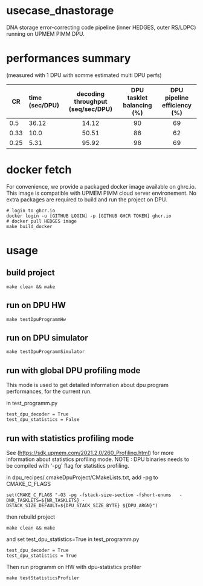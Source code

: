# usecase_dnastorage
DNA storage error-correcting code pipeline (inner HEDGES, outer RS/LDPC) running on UPMEM PIMM DPU.


# performances summary
(measured with 1 DPU with somme estimated multi DPU perfs)


| CR    | time (sec/DPU)  | decoding throughput (seq/sec/DPU) | DPU tasklet balancing (%) | DPU pipeline efficiency (%) |
|-------|:----------------|:-----------------------------:|:-----------------------------:|:---------------------------:|
| 0.5   |  36.12          |      14.12                    |         90                    |           69               |
| 0.33  |  10.0           |      50.51                    |         86                    |           62               |
| 0.25  |  5.31           |      95.92                    |         98                    |           69               |

# docker fetch

For convenience, we provide a packaged docker image available on ghrc.io.
This image is compatible with UPMEM PIMM cloud server environement.
No extra packages are required to build and run the project on DPU.

```
# login to ghcr.io
docker login -u [GITHUB LOGIN] -p [GITHUB GHCR TOKEN] ghcr.io
# docker pull HEDGES image
make build_docker
```

# usage

## build project
```
make clean && make
```

## run on DPU HW
```
make testDpuProgrammHw
```

## run on DPU simulator
```
make testDpuProgrammSimulator
```

## run with global DPU profiling mode

This mode is used to get detailed information about dpu program
performances, for the current run.

in test_programm.py
```
test_dpu_decoder = True
test_dpu_statistics = False
```

## run with statistics profiling mode

See (https://sdk.upmem.com/2021.2.0/260_Profiling.html) for more information about statistics profiling mode.
NOTE : DPU binaries needs to be compiled with '-pg' flag for statistics profiling.

in dpu_recipes/.cmakeDpuProject/CMakeLists.txt, add -pg to CMAKE_C_FLAGS
```
set(CMAKE_C_FLAGS "-O3 -pg -fstack-size-section -fshort-enums   -DNR_TASKLETS=${NR_TASKLETS} -DSTACK_SIZE_DEFAULT=${DPU_STACK_SIZE_BYTE} ${DPU_ARGN}")
```
then rebuild project
```
make clean && make
```

and set test_dpu_statistics=True in test_programm.py
```
test_dpu_decoder = True
test_dpu_statistics = True
```

Then run programm on HW with dpu-statistics profiler
```
make testStatisticsProfiler
```

